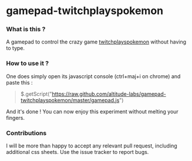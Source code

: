 gamepad-twitchplayspokemon
==========================

### What is this ?

A gamepad to control the crazy game [twitchplayspokemon](http://www.twitch.tv/twitchplayspokemon) without having to type.

### How to use it ?

One does simply open its javascript console (ctrl+maj+i on chrome) and paste this :

> $.getScript("https://raw.github.com/altitude-labs/gamepad-twitchplayspokemon/master/gamepad.js")

And it's done ! You can now enjoy this experiment without melting your fingers.

### Contributions

I will be more than happy to accept any relevant pull request, including additional css sheets. Use the issue tracker to report bugs.